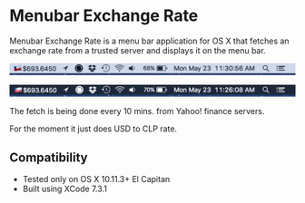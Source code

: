 # Menubar Exchange Rate

Menubar Exchange Rate is a menu bar application for OS X that fetches an exchange rate from a trusted server and displays it on the menu bar.

![Light theme](https://raw.githubusercontent.com/jajajaime/menubar-exchange-rate/master/Images/look-light.png)

![Dark theme](https://raw.githubusercontent.com/jajajaime/menubar-exchange-rate/master/Images/look-dark.png)

The fetch is being done every 10 mins. from Yahoo! finance servers.

For the moment it just does USD to CLP rate.

## Compatibility

- Tested only on OS X 10.11.3+ El Capitan
- Built using XCode 7.3.1